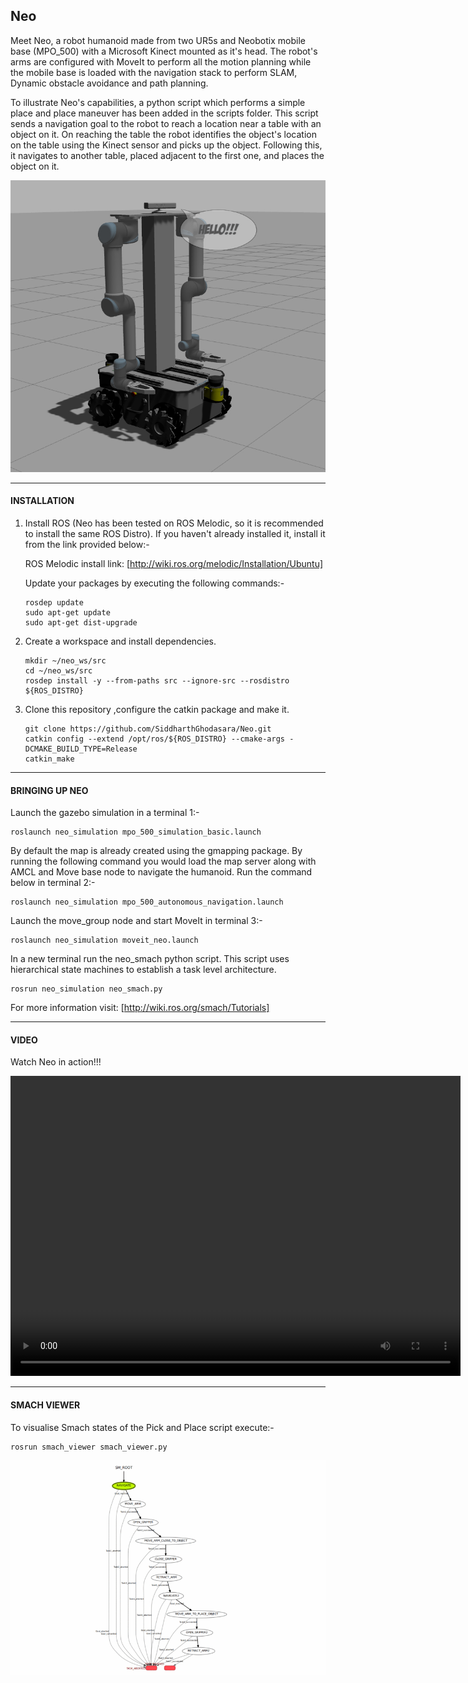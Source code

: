 ## Neo

Meet Neo, a robot humanoid made from two UR5s and Neobotix mobile base (MPO_500) with a Microsoft Kinect mounted as it's head. The robot's arms are configured with MoveIt to perform all the motion planning while the mobile base is loaded with the navigation stack to perform SLAM, Dynamic obstacle avoidance and path planning. 

 To illustrate Neo's capabilities, a python script which performs a simple place and place maneuver has been added in the scripts folder. This script sends a navigation goal to the robot to reach a location near a table with an object on it. On reaching the table the robot identifies the object's location on the table using the Kinect sensor and picks up the object. Following this, it navigates to another table, placed adjacent to the first one, and places the object on it.



<img src="video/NEO.jpg" alt="NEO" style="zoom:75%;" />



-----



#### INSTALLATION

1. Install ROS (Neo has been tested on ROS Melodic, so it is recommended to install the same ROS Distro). If you haven't already installed it, install it from the link provided below:-

   ROS Melodic install link:  [http://wiki.ros.org/melodic/Installation/Ubuntu]

   Update your packages by executing the following commands:-

   ```
   rosdep update
   sudo apt-get update
   sudo apt-get dist-upgrade
   ```

   

2. Create a workspace and install dependencies.

   ```
   mkdir ~/neo_ws/src
   cd ~/neo_ws/src
   rosdep install -y --from-paths src --ignore-src --rosdistro ${ROS_DISTRO}
   ```



3. Clone this repository ,configure the catkin package and make it.

   ```
   git clone https://github.com/SiddharthGhodasara/Neo.git
   catkin config --extend /opt/ros/${ROS_DISTRO} --cmake-args -DCMAKE_BUILD_TYPE=Release
   catkin_make
   ```

   

-----

#### BRINGING UP NEO

Launch the gazebo simulation in a terminal 1:-

```
roslaunch neo_simulation mpo_500_simulation_basic.launch
```



By default the map is already created using the gmapping package. By running the following command you would load the map server along with AMCL and Move base node to navigate the humanoid. Run the command below in terminal 2:-

```
roslaunch neo_simulation mpo_500_autonomous_navigation.launch
```



Launch the move_group node and start MoveIt in terminal 3:-

```
roslaunch neo_simulation moveit_neo.launch
```



In a new terminal run the neo_smach python script. This script uses hierarchical state machines to establish a task level architecture.

```
rosrun neo_simulation neo_smach.py
```

 For more information visit: [http://wiki.ros.org/smach/Tutorials]



-----

#### VIDEO

Watch Neo in action!!!

<video src="video/NEO_Pick_and_Place.mp4" width="720" height="480" controls preload></video>



-----

#### SMACH VIEWER

To visualise Smach states of the Pick and Place script execute:-

```
rosrun smach_viewer smach_viewer.py 
```

![Smach_viewer](video/Smach_viewer.gif)
